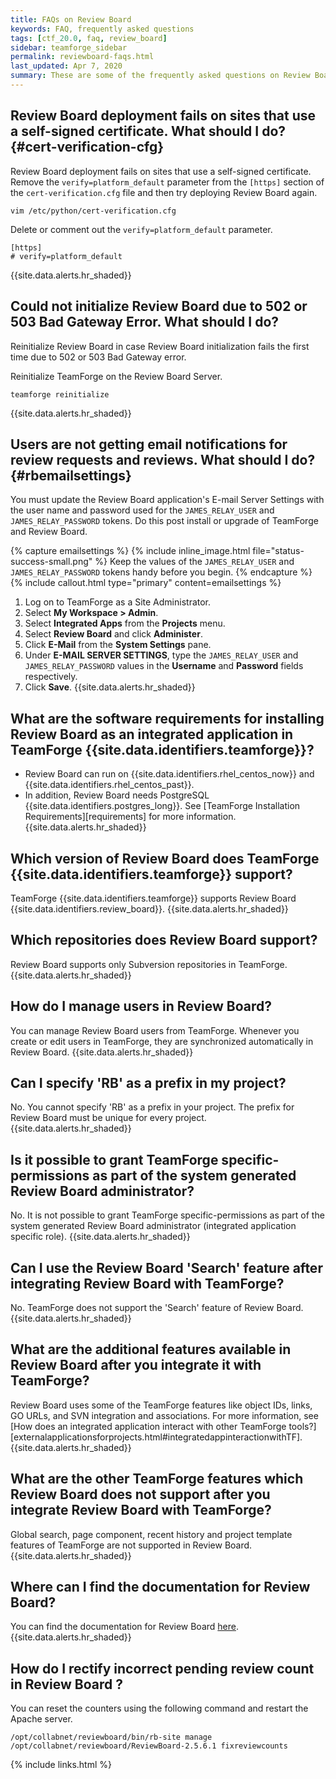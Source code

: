 ```yaml
---
title: FAQs on Review Board
keywords: FAQ, frequently asked questions
tags: [ctf_20.0, faq, review_board]
sidebar: teamforge_sidebar
permalink: reviewboard-faqs.html
last_updated: Apr 7, 2020
summary: These are some of the frequently asked questions on Review Board.
---
```


## Review Board deployment fails on sites that use a self-signed certificate. What should I do? {#cert-verification-cfg}

Review Board deployment fails on sites that use a self-signed certificate. Remove the `verify=platform_default` parameter from the `[https]` section of the `cert-verification.cfg` file and then try deploying Review Board again.

```shell
vim /etc/python/cert-verification.cfg
````

Delete or comment out the `verify=platform_default` parameter.
```shell
[https]
# verify=platform_default
````
{{site.data.alerts.hr_shaded}}

## Could not initialize Review Board due to 502 or 503 Bad Gateway Error. What should I do?
<!-- Artifact artf394776 : [Doc] Troubleshoot if reviewboard initialization fails with 502 or 503 -->

Reinitialize Review Board in case Review Board initialization fails the first time due to 502 or 503 Bad Gateway error.

Reinitialize TeamForge on the Review Board Server.
```shell
teamforge reinitialize
````
{{site.data.alerts.hr_shaded}}

<!-- https://forge.collab.net/sf/go/artf304542#3 -->
## Users are not getting email notifications for review requests and reviews. What should I do? {#rbemailsettings}
You must update the Review Board application's E-mail Server Settings with the user name and password used for the `JAMES_RELAY_USER` and `JAMES_RELAY_PASSWORD` tokens. Do this post install or upgrade of TeamForge and Review Board. 

{% capture emailsettings %}
{% include inline_image.html file="status-success-small.png" %} Keep the values of the `JAMES_RELAY_USER` and `JAMES_RELAY_PASSWORD` tokens handy before you begin.
{% endcapture %}
{% include callout.html type="primary" content=emailsettings %}

1. Log on to TeamForge as a Site Administrator.
2. Select **My Workspace > Admin**. 
3. Select **Integrated Apps** from the **Projects** menu. 
4. Select **Review Board** and click **Administer**.
5. Click **E-Mail** from the **System Settings** pane. 
6. Under **E-MAIL SERVER SETTINGS**, type the `JAMES_RELAY_USER` and `JAMES_RELAY_PASSWORD` values in the **Username** and **Password** fields respectively.
7. Click **Save**.
{{site.data.alerts.hr_shaded}}

## What are the software requirements for installing Review Board as an integrated application in TeamForge {{site.data.identifiers.teamforge}}?

* Review Board can run on {{site.data.identifiers.rhel_centos_now}} and {{site.data.identifiers.rhel_centos_past}}.
* In addition, Review Board needs PostgreSQL {{site.data.identifiers.postgres_long}}. See [TeamForge Installation Requirements][requirements] for more information.
{{site.data.alerts.hr_shaded}}

## Which version of Review Board does TeamForge {{site.data.identifiers.teamforge}} support?

TeamForge {{site.data.identifiers.teamforge}} supports Review Board {{site.data.identifiers.review_board}}.
{{site.data.alerts.hr_shaded}}

## Which repositories does Review Board support?

Review Board supports only Subversion repositories in TeamForge.
{{site.data.alerts.hr_shaded}}

## How do I manage users in Review Board?
You can manage Review Board users from TeamForge. Whenever you create or edit users in TeamForge, they are synchronized automatically in Review Board.
{{site.data.alerts.hr_shaded}}

## Can I specify 'RB' as a prefix in my project?
No. You cannot specify 'RB' as a prefix in your project. The prefix for Review Board must be unique for every project.
{{site.data.alerts.hr_shaded}}

## Is it possible to grant TeamForge specific-permissions as part of the system generated Review Board administrator?
No. It is not possible to grant TeamForge specific-permissions as part of the system generated Review Board administrator (integrated application specific role).
{{site.data.alerts.hr_shaded}}

## Can I use the Review Board 'Search' feature after integrating Review Board with TeamForge?
No. TeamForge does not support the 'Search' feature of Review Board.
{{site.data.alerts.hr_shaded}}

## What are the additional features available in Review Board after you integrate it with TeamForge?
Review Board uses some of the TeamForge features like object IDs, links, GO URLs, and SVN integration and associations. For more information, see [How does an integrated application interact with other TeamForge tools?][externalapplicationsforprojects.html#integratedappinteractionwithTF].
{{site.data.alerts.hr_shaded}}

## What are the other TeamForge features which Review Board does not support after you integrate Review Board with TeamForge?
Global search, page component, recent history and project template features of TeamForge are not supported in Review Board.
{{site.data.alerts.hr_shaded}}

## Where can I find the documentation for Review Board?
You can find the documentation for Review Board [here](http://www.reviewboard.org/docs).
{{site.data.alerts.hr_shaded}}

## How do I rectify incorrect pending review count in Review Board ?
You can reset the counters using the following command and restart the Apache server.
```shell
/opt/collabnet/reviewboard/bin/rb-site manage /opt/collabnet/reviewboard/ReviewBoard-2.5.6.1 fixreviewcounts
````

{% include links.html %}
